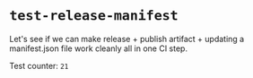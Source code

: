 # `test-release-manifest`

Let's see if we can make release + publish artifact + updating a manifest.json file work cleanly all in one CI step.

Test counter: `21`
